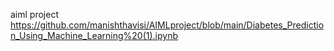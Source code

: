 aiml project https://github.com/manishthavisi/AIMLproject/blob/main/Diabetes_Prediction_Using_Machine_Learning%20(1).ipynb
